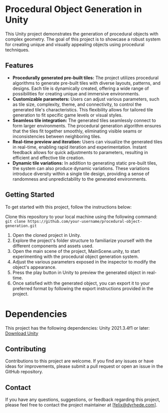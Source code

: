 # Procedural Object Generation in Unity
This Unity project demonstrates the generation of procedural objects with complex geometry. The goal of this project is to showcase a robust system for creating unique and visually appealing objects using procedural techniques.

## Features
- **Procedurally generated pre-built tiles:** The project utilizes procedural algorithms to generate pre-built tiles with diverse layouts, patterns, and designs. Each tile is dynamically created, offering a wide range of possibilities for creating unique and immersive environments.
- **Customizable parameters:** Users can adjust various parameters, such as tile size, complexity, theme, and connectivity, to control the generated tile's characteristics. This flexibility allows for tailored tile generation to fit specific game levels or visual styles.
- **Seamless tile integration:** The generated tiles seamlessly connect to form larger environments. The procedural generation algorithm ensures that the tiles fit together smoothly, eliminating visible seams or inconsistencies between neighboring tiles.
- **Real-time preview and iteration:** Users can visualize the generated tiles in real-time, enabling rapid iteration and experimentation. Instant feedback allows for quick adjustments to parameters, resulting in efficient and effective tile creation.
- **Dynamic tile variations:** In addition to generating static pre-built tiles, the system can also produce dynamic variations. These variations introduce diversity within a single tile design, providing a sense of randomness and unpredictability to the generated environments.


## Getting Started
To get started with this project, follow the instructions below:

Clone this repository to your local machine using the following command:
```git clone https://github.com/your-username/procedural-object-generation.git```

1. Open the cloned project in Unity.
2. Explore the project's folder structure to familiarize yourself with the different components and assets used.
3. Open the main scene of the project, MainScene.unity, to start experimenting with the procedural object generation system.
4. Adjust the various parameters exposed in the inspector to modify the object's appearance.
5. Press the play button in Unity to preview the generated object in real-time.
6. Once satisfied with the generated object, you can export it to your preferred format by following the export instructions provided in the project.

# Dependencies
This project has the following dependencies:
Unity 2021.3.4f1 or later: [Download Unity](https://unity.com/download)

## Contributing
Contributions to this project are welcome. If you find any issues or have ideas for improvements, please submit a pull request or open an issue in the GitHub repository.

## Contact
If you have any questions, suggestions, or feedback regarding this project, please feel free to contact the project maintainer at [felix@dyrhede.com].
